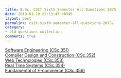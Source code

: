 ```yaml
---
title: B.Sc. CSIT Sixth Semester All Questions 2075
date: 2019-01-20 22:13:47 +0545
layout: post
permalink: csit-sixth-semester-all-questions-2075/
category:
- old questions collection
comments: true
---
```


<a href="../assets/files/2075/CSc_351_SE_2075.pdf">Software Engineering (CSc.351)</a><br>
<a href="../assets/files/2075/CSc_352_CDC_2075.pdf">Compiler Design and Construction (CSc.352)</a><br>
<a href="../assets/files/2075/CSc_353_WT_2075.pdf">Web Technologies (CSc.353)</a><br>
<a href="../assets/files/2075/CSc_354_RTS_2075.pdf">Real Time Systems (CSc.354)</a><br>
<a href="../assets/files/2075/CSc_356_EC_2075.pdf">Fundamental of E-commerce (CSc.356)</a><br>
